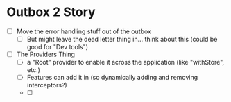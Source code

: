 # Outbox 2 Story

- [ ] Move the error handling stuff out of the outbox
  - [ ] But might leave the dead letter thing in... think about this (could be good for "Dev tools")
- [ ] The Providers Thing
  - [ ] a "Root" provider to enable it across the application (like "withStore", etc.)
  - [ ] Features can add it in (so dynamically adding and removing interceptors?)
  - [ ]
